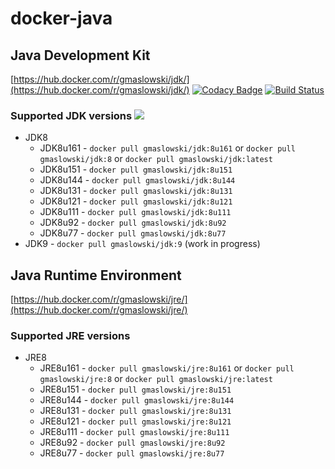 docker-java
===========

## Java Development Kit
[https://hub.docker.com/r/gmaslowski/jdk/](https://hub.docker.com/r/gmaslowski/jdk/)
[![Codacy Badge](https://api.codacy.com/project/badge/Grade/66c3e94bec91483f89cdc79e47141d29)](https://www.codacy.com/app/gmaslowski/docker-java?utm_source=github.com&amp;utm_medium=referral&amp;utm_content=gmaslowski/docker-java&amp;utm_campaign=Badge_Grade)
[![Build Status](https://travis-ci.org/gmaslowski/docker-java.svg?branch=master)](https://travis-ci.org/gmaslowski/docker-java)

### Supported JDK versions [![](https://images.microbadger.com/badges/version/gmaslowski/jdk.svg)](https://microbadger.com/images/gmaslowski/jdk "Get your own version badge on microbadger.com")
* JDK8
  * JDK8u161 - ```docker pull gmaslowski/jdk:8u161``` or ```docker pull gmaslowski/jdk:8``` or ```docker pull gmaslowski/jdk:latest```
  * JDK8u151 - ```docker pull gmaslowski/jdk:8u151```
  * JDK8u144 - ```docker pull gmaslowski/jdk:8u144```
  * JDK8u131 - ```docker pull gmaslowski/jdk:8u131```
  * JDK8u121 - ```docker pull gmaslowski/jdk:8u121```
  * JDK8u111 - ```docker pull gmaslowski/jdk:8u111```
  * JDK8u92 - ```docker pull gmaslowski/jdk:8u92```
  * JDK8u77 - ```docker pull gmaslowski/jdk:8u77```
* JDK9 - ```docker pull gmaslowski/jdk:9``` (work in progress)

## Java Runtime Environment
[https://hub.docker.com/r/gmaslowski/jre/](https://hub.docker.com/r/gmaslowski/jre/)

### Supported JRE versions
* JRE8
  * JRE8u161 - ```docker pull gmaslowski/jre:8u161``` or ```docker pull gmaslowski/jre:8``` or ```docker pull gmaslowski/jre:latest```
  * JRE8u151 - ```docker pull gmaslowski/jre:8u151```
  * JRE8u144 - ```docker pull gmaslowski/jre:8u144```
  * JRE8u131 - ```docker pull gmaslowski/jre:8u131```
  * JRE8u121 - ```docker pull gmaslowski/jre:8u121```
  * JRE8u111 - ```docker pull gmaslowski/jre:8u111```
  * JRE8u92 - ```docker pull gmaslowski/jre:8u92```
  * JRE8u77 - ```docker pull gmaslowski/jre:8u77```
